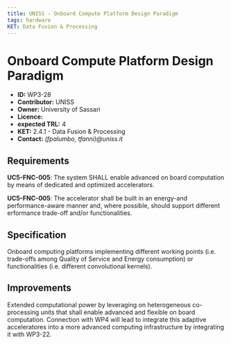 ```yaml
---
title: UNISS - Onboard Compute Platform Design Paradigm
tags: hardware
KET: Data Fusion & Processing
---
```


# Onboard Compute Platform Design Paradigm

- __ID:__ WP3-28
- __Contributor:__ UNISS
- __Owner:__ University of Sassari
- __Licence:__
- __expected TRL:__ 4
- __KET:__ 2.4.1 - Data Fusion & Processing
- __Contact:__ _(fpalumbo, tfanni)@uniss.it_

## Requirements

__UC5-FNC-005__: The system SHALL enable advanced on board computation by means of dedicated and optimized accelerators.

__UC5-FNC-005__: The accelerator shall be built in an energy-and performance-aware manner and, where possible, should support different erformance trade-off and/or functionalities.


## Specification

Onboard computing platforms implementing different working points (i.e. trade-offs among Quality of Service and Energy consumption) or functionalities (i.e. different convolutional kernels).

## Improvements

Extended computational power by leveraging on heterogeneous co-processing units that shall enable advanced and flexible on board computation. Connection with WP4 will lead to integrate this adaptive acceleratores into a more advanced computing infrastructure by integrating it with WP3-22.



